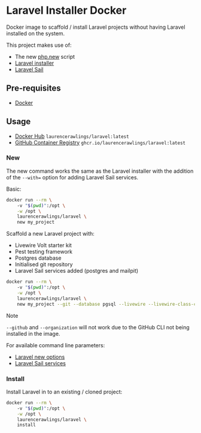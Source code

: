 # Laravel Installer Docker

Docker image to scaffold / install Laravel projects without having Laravel installed on the system.

This project makes use of:

- The new [php.new](https://php.new/install/linux/8.4) script
- [Laravel installer](https://laravel.com/docs/12.x#creating-an-application)
- [Laravel Sail](https://laravel.com/docs/12.x/sail)

## Pre-requisites

- [Docker](https://docs.docker.com/engine/install/)

## Usage

- [Docker Hub](https://hub.docker.com/r/laurencerawlings/laravel) `laurencerawlings/laravel:latest`
- [GitHub Container Registry](https://github.com/LaurenceRawlings/laravel-docker-installer/pkgs/container/laravel) `ghcr.io/laurencerawlings/laravel:latest`

### New

The new command works the same as the Laravel installer with the addition of the `--with=` option for adding Laravel Sail services.

Basic:

```bash
docker run --rm \           
    -v "$(pwd)":/opt \
    -w /opt \
    laurencerawlings/laravel \
    new my_project
```

Scaffold a new Laravel project with:

- Livewire Volt starter kit
- Pest testing framework
- Postgres database
- Initialised git repository
- Laravel Sail services added (postgres and mailpit)

```bash
docker run --rm \           
    -v "$(pwd)":/opt \
    -w /opt \
    laurencerawlings/laravel \
    new my_project --git --database pgsql --livewire --livewire-class-components --pest --with=pgsql,mailpit
```

> [!NOTE]
> `--github` and `--organization` will not work due to the GitHub CLI not being installed in the image.

For available command line parameters:

- [Laravel new options](https://github.com/laravel/installer/blob/master/src/NewCommand.php#L42)
- [Laravel Sail services](https://github.com/laravel/sail/blob/1.x/src/Console/Concerns/InteractsWithDockerComposeServices.php#L15)

### Install

Install Laravel in to an existing / cloned project:

```bash
docker run --rm \           
    -v "$(pwd)":/opt \
    -w /opt \
    laurencerawlings/laravel \
    install
```
